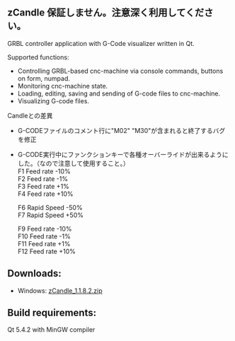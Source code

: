zCandle
保証しません。注意深く利用してください。
-----------
GRBL controller application with G-Code visualizer written in Qt.

Supported functions:
* Controlling GRBL-based cnc-machine via console commands, buttons on form, numpad.
* Monitoring cnc-machine state.
* Loading, editing, saving and sending of G-code files to cnc-machine.
* Visualizing G-code files.

Candleとの差異
* G-CODEファイルのコメント行に"M02" "M30"が含まれると終了するバグを修正
* G-CODE実行中にファンクションキーで各種オーバーライドが出来るようにした。（なので注意して使用すること。）  
  F1  Feed rate -10%  
  F2  Feed rate  -1%  
  F3  Feed rate  +1%  
  F4  Feed rate +10%  

  F6  Rapid Speed -50%  
  F7  Rapid Speed +50%  

  F9   Feed rate -10%  
  F10  Feed rate  -1%  
  F11  Feed rate  +1%  
  F12  Feed rate +10%  

Downloads:
----------
* Windows: [zCandle_1.1.8.2.zip](https://github.com/zubon2003/zCandle/blob/grbl_1_1/zCandle%201.1.8.2-win32.zip)

Build requirements:
------------------
Qt 5.4.2 with MinGW compiler

